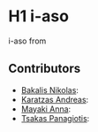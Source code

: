 # H1 i-aso
i-aso from 

## Contributors
* [Bakalis Nikolas](https://github.com/NikosBakalis):
* [Karatzas Andreas](https://github.com/andreasceid):
* [Mayaki Anna](https://github.com/annamayaki):
* [Tsakas Panagiotis](https://github.com/TsakasPanagiotis):

